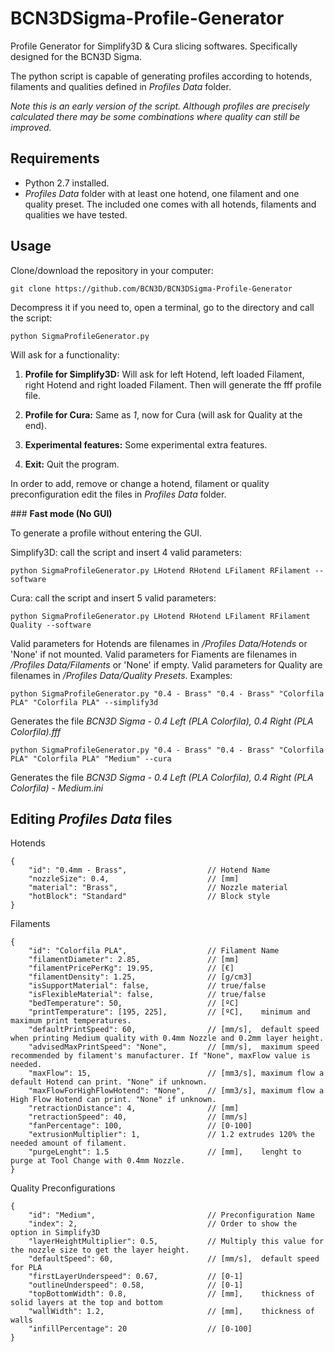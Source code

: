 # BCN3DSigma-Profile-Generator
Profile Generator for Simplify3D & Cura slicing softwares. Specifically designed for the BCN3D Sigma.

The python script is capable of generating profiles according to hotends, filaments and qualities defined in *Profiles Data* folder.

*Note this is an early version of the script. Although profiles are precisely calculated there may be some combinations where quality can still be improved.*

## Requirements

- Python 2.7 installed.
- *Profiles Data* folder with at least one hotend, one filament and one quality preset. The included one comes with all hotends, filaments and qualities we have tested.

## Usage

Clone/download the repository in your computer:

`git clone https://github.com/BCN3D/BCN3DSigma-Profile-Generator`

Decompress it if you need to, open a terminal, go to the directory and call the script: 

`python SigmaProfileGenerator.py`

Will ask for a functionality:

1. **Profile for Simplify3D:** Will ask for left Hotend, left loaded Filament, right Hotend and right loaded Filament. Then will generate the fff profile file.

2. **Profile for Cura:** Same as *1*, now for Cura (will ask for Quality at the end).

3. **Experimental features:** Some experimental extra features.

4. **Exit:** Quit the program.

In order to add, remove or change a hotend, filament or quality preconfiguration edit the files in *Profiles Data* folder.

### **Fast mode (No GUI)**

To generate a profile without entering the GUI. 

Simplify3D: call the script and insert 4 valid parameters:

`python SigmaProfileGenerator.py LHotend RHotend LFilament RFilament --software`

Cura: call the script and insert 5 valid parameters:

`python SigmaProfileGenerator.py LHotend RHotend LFilament RFilament Quality --software`

Valid parameters for Hotends are filenames in */Profiles Data/Hotends* or 'None' if not mounted. Valid parameters for Fiaments are filenames in */Profiles Data/Filaments* or 'None' if empty. Valid parameters for Quality are filenames in */Profiles Data/Quality Presets*. Examples: 

`python SigmaProfileGenerator.py "0.4 - Brass" "0.4 - Brass" "Colorfila PLA" "Colorfila PLA" --simplify3d`

Generates the file *BCN3D Sigma - 0.4 Left (PLA Colorfila), 0.4 Right (PLA Colorfila).fff*

`python SigmaProfileGenerator.py "0.4 - Brass" "0.4 - Brass" "Colorfila PLA" "Colorfila PLA" "Medium" --cura`

Generates the file *BCN3D Sigma - 0.4 Left (PLA Colorfila), 0.4 Right (PLA Colorfila) - Medium.ini*


## Editing *Profiles Data* files

Hotends
```json5
{
    "id": "0.4mm - Brass", 					// Hotend Name
    "nozzleSize": 0.4,						// [mm]
    "material": "Brass",					// Nozzle material
    "hotBlock": "Standard"					// Block style
} 
```

Filaments
```json5
{
    "id": "Colorfila PLA",					// Filament Name
    "filamentDiameter": 2.85,				// [mm]
    "filamentPricePerKg": 19.95,			// [€]
    "filamentDensity": 1.25,				// [g/cm3]
    "isSupportMaterial": false,				// true/false
    "isFlexibleMaterial": false,			// true/false
    "bedTemperature": 50,					// [ºC]
    "printTemperature": [195, 225],			// [ºC],    minimum and maximum print temperatures.
    "defaultPrintSpeed": 60,				// [mm/s],  default speed when printing Medium quality with 0.4mm Nozzle and 0.2mm layer height.
    "advisedMaxPrintSpeed": "None",			// [mm/s],  maximum speed recommended by filament's manufacturer. If "None", maxFlow value is needed.
    "maxFlow": 15,							// [mm3/s], maximum flow a default Hotend can print. "None" if unknown.
    "maxFlowForHighFlowHotend": "None",	    // [mm3/s], maximum flow a High Flow Hotend can print. "None" if unknown.
    "retractionDistance": 4,				// [mm]
    "retractionSpeed": 40,					// [mm/s]
    "fanPercentage": 100,					// [0-100]
    "extrusionMultiplier": 1,				// 1.2 extrudes 120% the needed amount of filament.
    "purgeLenght": 1.5 						// [mm],    lenght to purge at Tool Change with 0.4mm Nozzle.
}
```

Quality Preconfigurations
```json5
{
    "id": "Medium",							// Preconfiguration Name
    "index": 2,								// Order to show the option in Simplify3D
    "layerHeightMultiplier": 0.5,			// Multiply this value for the nozzle size to get the layer height.
    "defaultSpeed": 60,						// [mm/s],  default speed for PLA
    "firstLayerUnderspeed": 0.67,			// [0-1]
    "outlineUnderspeed": 0.58,				// [0-1]
    "topBottomWidth": 0.8,					// [mm],    thickness of solid layers at the top and bottom
    "wallWidth": 1.2,						// [mm],    thickness of walls
    "infillPercentage": 20					// [0-100]
}
```
 